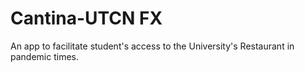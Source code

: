# Cantina-UTCN FX
An app to facilitate student's access to the University's Restaurant in pandemic times.
